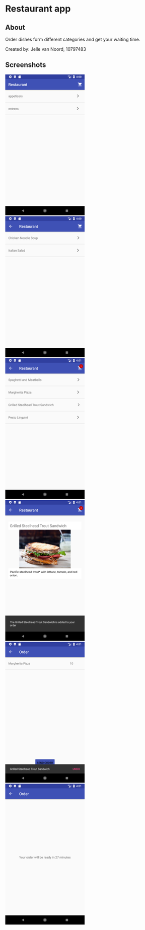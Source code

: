 # Restaurant app

## About

Order dishes form different categories and get your waiting time.

Created by:
Jelle van Noord, 10797483

## Screenshots
<img src="https://raw.githubusercontent.com/jvn13/JellevanNoordpset3/master/doc/pset3-1.png" width="50%">
<img src="https://raw.githubusercontent.com/jvn13/JellevanNoordpset3/master/doc/pset3-2.png" width="50%">
<img src="https://raw.githubusercontent.com/jvn13/JellevanNoordpset3/master/doc/pset3-3.png" width="50%">
<img src="https://raw.githubusercontent.com/jvn13/JellevanNoordpset3/master/doc/pset3-4.png" width="50%">
<img src="https://raw.githubusercontent.com/jvn13/JellevanNoordpset3/master/doc/pset3-5.png" width="50%">
<img src="https://raw.githubusercontent.com/jvn13/JellevanNoordpset3/master/doc/pset3-6.png" width="50%">